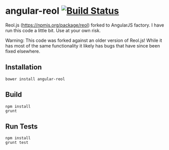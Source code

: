 angular-reol [![Build Status](https://travis-ci.org/decipherinc/angular-reol.png?branch=master)](https://travis-ci.org/decipherinc/angular-reol)
============

Reol.js (https://npmjs.org/package/reol) forked to AngularJS factory.  I have run this code a little bit.  Use at your own risk.

Warning: This code was forked against an older version of Reol.js!  While it has most of the same functionality it likely has bugs that have since been fixed elsewhere.   

## Installation

```
bower install angular-reol
````

## Build

```
npm install
grunt
```

## Run Tests
```
npm install
grunt test
```




